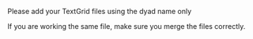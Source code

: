 Please add your TextGrid files using the dyad name only

If you are working the same file, make sure you merge the files correctly.

